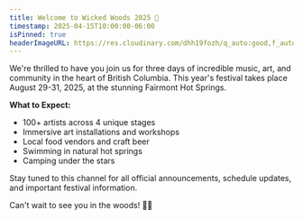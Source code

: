 ```yaml
---
title: Welcome to Wicked Woods 2025 🌲
timestamp: 2025-04-15T10:00:00-06:00
isPinned: true
headerImageURL: https://res.cloudinary.com/dhh19fozh/q_auto:good,f_auto,dpr_1.0/w_auto:breakpoints_85_850_10_10:768/jb7production-uploads/2024/03/wicked-woods-music-festival-2024-featured-e1710945659862-1200x675.jpg
---
```


We're thrilled to have you join us for three days of incredible music, art, and community in the heart of British Columbia. This year's festival takes place August 29-31, 2025, at the stunning Fairmont Hot Springs.

**What to Expect:**
- 100+ artists across 4 unique stages
- Immersive art installations and workshops
- Local food vendors and craft beer
- Swimming in natural hot springs
- Camping under the stars

Stay tuned to this channel for all official announcements, schedule updates, and important festival information.

Can't wait to see you in the woods! 🎵✨